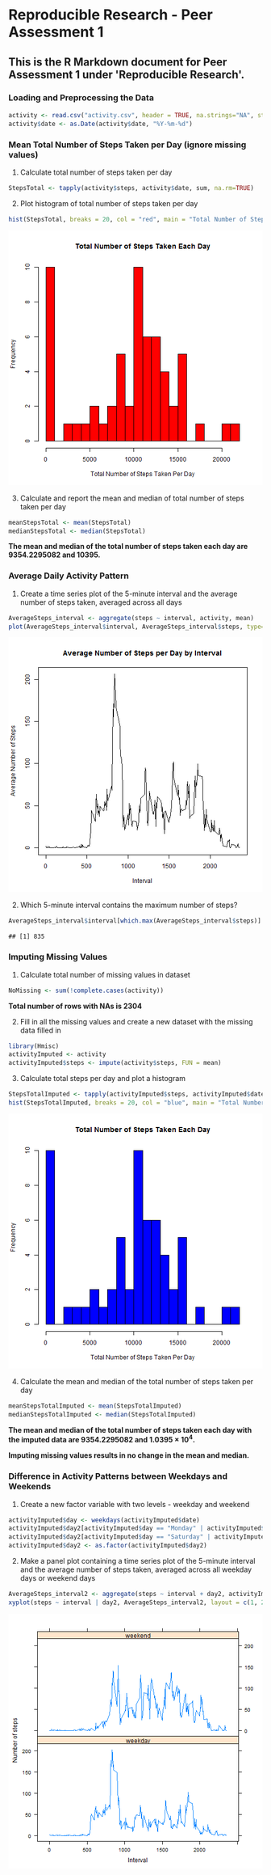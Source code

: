 Reproducible Research - Peer Assessment 1
=========================================

## This is the R Markdown document for Peer Assessment 1 under 'Reproducible Research'.

### Loading and Preprocessing the Data


```r
activity <- read.csv("activity.csv", header = TRUE, na.strings="NA", stringsAsFactors = FALSE)
activity$date <- as.Date(activity$date, "%Y-%m-%d")
```

### Mean Total Number of Steps Taken per Day (ignore missing values)

1. Calculate total number of steps taken per day


```r
StepsTotal <- tapply(activity$steps, activity$date, sum, na.rm=TRUE)
```

2. Plot histogram of total number of steps taken per day


```r
hist(StepsTotal, breaks = 20, col = "red", main = "Total Number of Steps Taken Each Day", xlab = "Total Number of Steps Taken Per Day")
```

![plot of chunk unnamed-chunk-3](figure/unnamed-chunk-3-1.png) 

3. Calculate and report the mean and median of total number of steps taken per day


```r
meanStepsTotal <- mean(StepsTotal)
medianStepsTotal <- median(StepsTotal)
```

**The mean and median of the total number of steps taken each day are 9354.2295082 and 10395.**

### Average Daily Activity Pattern

1. Create a time series plot of the 5-minute interval and the average number of steps taken, averaged across all days


```r
AverageSteps_interval <- aggregate(steps ~ interval, activity, mean)
plot(AverageSteps_interval$interval, AverageSteps_interval$steps, type="l", xlab="Interval", ylab="Average Number of Steps", main="Average Number of Steps per Day by Interval")
```

![plot of chunk unnamed-chunk-5](figure/unnamed-chunk-5-1.png) 

2. Which 5-minute interval contains the maximum number of steps?


```r
AverageSteps_interval$interval[which.max(AverageSteps_interval$steps)]
```

```
## [1] 835
```

### Imputing Missing Values

1. Calculate total number of missing values in dataset


```r
NoMissing <- sum(!complete.cases(activity))
```

**Total number of rows with NAs is 2304**

2. Fill in all the missing values and create a new dataset with the missing data filled in


```r
library(Hmisc)
activityImputed <- activity
activityImputed$steps <- impute(activity$steps, FUN = mean)
```

3. Calculate total steps per day and plot a histogram


```r
StepsTotalImputed <- tapply(activityImputed$steps, activityImputed$date, sum, na.rm=TRUE)
hist(StepsTotalImputed, breaks = 20, col = "blue", main = "Total Number of Steps Taken Each Day", xlab = "Total Number of Steps Taken Per Day")
```

![plot of chunk unnamed-chunk-9](figure/unnamed-chunk-9-1.png) 

4. Calculate the mean and median of the total number of steps taken per day


```r
meanStepsTotalImputed <- mean(StepsTotalImputed)
medianStepsTotalImputed <- median(StepsTotalImputed)
```

**The mean and median of the total number of steps taken each day with the imputed data are 9354.2295082 and 1.0395 &times; 10<sup>4</sup>.**

**Imputing missing values results in no change in the mean and median.**

### Difference in Activity Patterns between Weekdays and Weekends

1. Create a new factor variable with two levels - weekday and weekend


```r
activityImputed$day <- weekdays(activityImputed$date)
activityImputed$day2[activityImputed$day == "Monday" | activityImputed$day == "Tuesday" | activityImputed$day == "Wednesday" | activityImputed$day == "Thursday" | activityImputed$day == "Friday"] <- "weekday"
activityImputed$day2[activityImputed$day == "Saturday" | activityImputed$day == "Sunday"] <- "weekend"
activityImputed$day2 <- as.factor(activityImputed$day2)
```

2. Make a panel plot containing a time series plot of the 5-minute interval and the average number of steps taken, averaged across all weekday days or weekend days


```r
AverageSteps_interval2 <- aggregate(steps ~ interval + day2, activityImputed, mean)
xyplot(steps ~ interval | day2, AverageSteps_interval2, layout = c(1, 2), type = "l", xlab = "Interval", ylab = "Number of steps")
```

![plot of chunk unnamed-chunk-12](figure/unnamed-chunk-12-1.png) 

